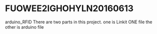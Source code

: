 # FUOWEE2IGHOHYLN20160613
arduino_RFID
There are two parts in this project.
one is Linkit ONE file
the other is arduino file
